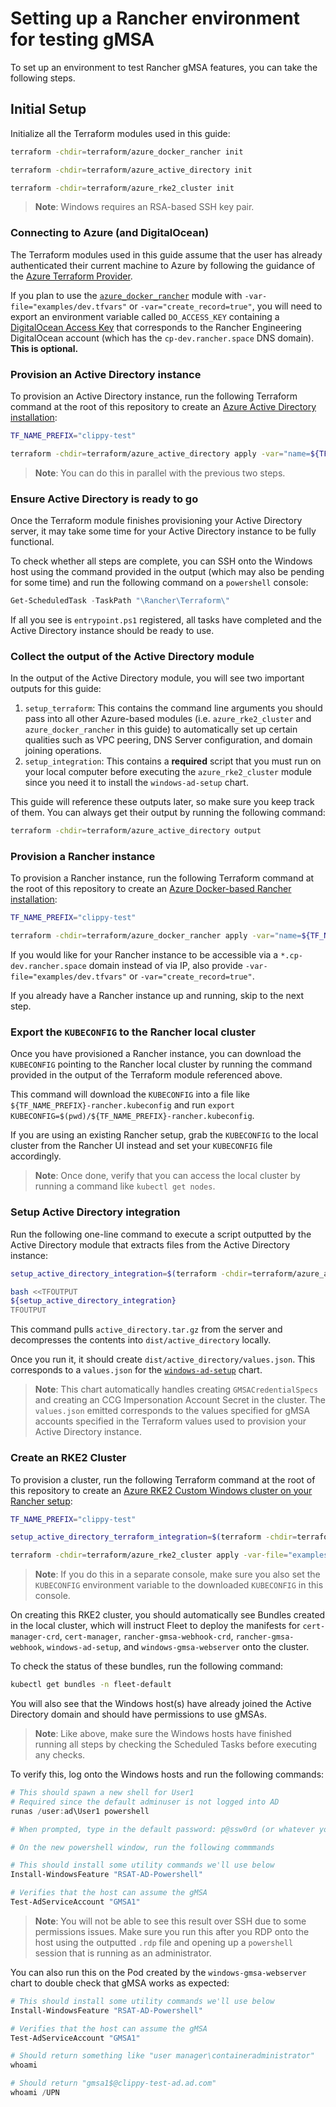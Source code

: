 # Setting up a Rancher environment for testing gMSA

To set up an environment to test Rancher gMSA features, you can take the following steps.

## Initial Setup

Initialize all the Terraform modules used in this guide:

```bash
terraform -chdir=terraform/azure_docker_rancher init

terraform -chdir=terraform/azure_active_directory init

terraform -chdir=terraform/azure_rke2_cluster init
```

> **Note**: Windows requires an RSA-based SSH key pair.

### Connecting to Azure (and DigitalOcean)

The Terraform modules used in this guide assume that the user has already authenticated their current machine to Azure by following the guidance of the [Azure Terraform Provider](https://registry.terraform.io/providers/hashicorp/azurerm/latest/docs#authenticating-to-azure).

If you plan to use the [`azure_docker_rancher`](../../terraform/azure_docker_rancher) module with `-var-file="examples/dev.tfvars"` or `-var="create_record=true"`, you will need to export an environment variable called `DO_ACCESS_KEY` containing a [DigitalOcean Access Key](https://docs.digitalocean.com/glossary/access-key/) that corresponds to the Rancher Engineering DigitalOcean account (which has the `cp-dev.rancher.space` DNS domain). **This is optional.**

### Provision an Active Directory instance

To provision an Active Directory instance, run the following Terraform command at the root of this repository to create an [Azure Active Directory installation](../../terraform/azure_active_directory):

```bash
TF_NAME_PREFIX="clippy-test"

terraform -chdir=terraform/azure_active_directory apply -var="name=${TF_NAME_PREFIX}-ad"
```

> **Note**: You can do this in parallel with the previous two steps.

### Ensure Active Directory is ready to go

Once the Terraform module finishes provisioning your Active Directory server, it may take some time for your Active Directory instance to be fully functional.

To check whether all steps are complete, you can SSH onto the Windows host using the command provided in the output (which may also be pending for some time) and run the following command on a `powershell` console:

```powershell
Get-ScheduledTask -TaskPath "\Rancher\Terraform\"
```

If all you see is `entrypoint.ps1` registered, all tasks have completed and the Active Directory instance should be ready to use.

### Collect the output of the Active Directory module

In the output of the Active Directory module, you will see two important outputs for this guide:

1. `setup_terraform`: This contains the command line arguments you should pass into all other Azure-based modules (i.e. `azure_rke2_cluster` and `azure_docker_rancher` in this guide) to automatically set up certain qualities such as VPC peering, DNS Server configuration, and domain joining operations.
2. `setup_integration`: This contains a **required** script that you must run on your local computer before executing the `azure_rke2_cluster` module since you need it to install the `windows-ad-setup` chart.

This guide will reference these outputs later, so make sure you keep track of them. You can always get their output by running the following command:

```bash
terraform -chdir=terraform/azure_active_directory output
```

### Provision a Rancher instance

To provision a Rancher instance, run the following Terraform command at the root of this repository to create an [Azure Docker-based Rancher installation](../../terraform/azure_docker_rancher):

```bash
TF_NAME_PREFIX="clippy-test"

terraform -chdir=terraform/azure_docker_rancher apply -var="name=${TF_NAME_PREFIX}-rancher"
```

If you would like for your Rancher instance to be accessible via a `*.cp-dev.rancher.space` domain instead of via IP, also provide `-var-file="examples/dev.tfvars"` or `-var="create_record=true"`.

If you already have a Rancher instance up and running, skip to the next step.

### Export the `KUBECONFIG` to the Rancher local cluster

Once you have provisioned a Rancher instance, you can download the `KUBECONFIG` pointing to the Rancher local cluster by running the command provided in the output of the Terraform module referenced above.

This command will download the `KUBECONFIG` into a file like `${TF_NAME_PREFIX}-rancher.kubeconfig` and run `export KUBECONFIG=$(pwd)/${TF_NAME_PREFIX}-rancher.kubeconfig`.

If you are using an existing Rancher setup, grab the `KUBECONFIG` to the local cluster from the Rancher UI instead and set your `KUBECONFIG` file accordingly.

> **Note**: Once done, verify that you can access the local cluster by running a command like `kubectl get nodes`.

### Setup Active Directory integration

Run the following one-line command to execute a script outputted by the Active Directory module that extracts files from the Active Directory instance:

```bash
setup_active_directory_integration=$(terraform -chdir=terraform/azure_active_directory output -raw setup_integration)

bash <<TFOUTPUT
${setup_active_directory_integration}
TFOUTPUT
```

This command pulls `active_directory.tar.gz` from the server and decompresses the contents into `dist/active_directory` locally.

Once you run it, it should create `dist/active_directory/values.json`. This corresponds to a `values.json` for the [`windows-ad-setup`](../../charts/windows-ad-setup) chart.

> **Note**: This chart automatically handles creating `GMSACredentialSpecs` and creating an CCG Impersonation Account Secret in the cluster. The `values.json` emitted corresponds to the values specified for gMSA accounts specified in the Terraform values used to provision your Active Directory instance.

### Create an RKE2 Cluster

To provision a cluster, run the following Terraform command at the root of this repository to create an [Azure RKE2 Custom Windows cluster on your Rancher setup](../../terraform/azure_rke2_cluster/):

```bash
TF_NAME_PREFIX="clippy-test"

setup_active_directory_terraform_integration=$(terraform -chdir=terraform/azure_active_directory output -raw setup_terraform)

terraform -chdir=terraform/azure_rke2_cluster apply -var-file="examples/gmsa.tfvars" -var="name=${TF_NAME_PREFIX}-cluster" ${setup_active_directory_terraform_integration}
```

> **Note**: If you do this in a separate console, make sure you also set the `KUBECONFIG` environment variable to the downloaded `KUBECONFIG` in this console.

On creating this RKE2 cluster, you should automatically see Bundles created in the local cluster, which will instruct Fleet to deploy the manifests for `cert-manager-crd`, `cert-manager`, `rancher-gmsa-webhook-crd`, `rancher-gmsa-webhook`, `windows-ad-setup`, and `windows-gmsa-webserver` onto the cluster.

To check the status of these bundles, run the following command:

```bash
kubectl get bundles -n fleet-default
```

You will also see that the Windows host(s) have already joined the Active Directory domain and should have permissions to use gMSAs.

> **Note**: Like above, make sure the Windows hosts have finished running all steps by checking the Scheduled Tasks before executing any checks.

To verify this, log onto the Windows hosts and run the following commands:

```powershell
# This should spawn a new shell for User1
# Required since the default adminuser is not logged into AD
runas /user:ad\User1 powershell

# When prompted, type in the default password: p@ssw0rd (or whatever you configured it to be)

# On the new powershell window, run the following commmands

# This should install some utility commands we'll use below
Install-WindowsFeature "RSAT-AD-Powershell"

# Verifies that the host can assume the gMSA
Test-AdServiceAccount "GMSA1"
```

> **Note**: You will not be able to see this result over SSH due to some permissions issues. Make sure you run this after you RDP onto the host using the outputted `.rdp` file and opening up a `powershell` session that is running as an administrator.

You can also run this on the Pod created by the `windows-gmsa-webserver` chart to double check that gMSA works as expected:

```powershell
# This should install some utility commands we'll use below
Install-WindowsFeature "RSAT-AD-Powershell"

# Verifies that the host can assume the gMSA
Test-AdServiceAccount "GMSA1"

# Should return something like "user manager\containeradministrator"
whoami

# Should return "gmsa1$@clippy-test-ad.ad.com"
whoami /UPN
```
